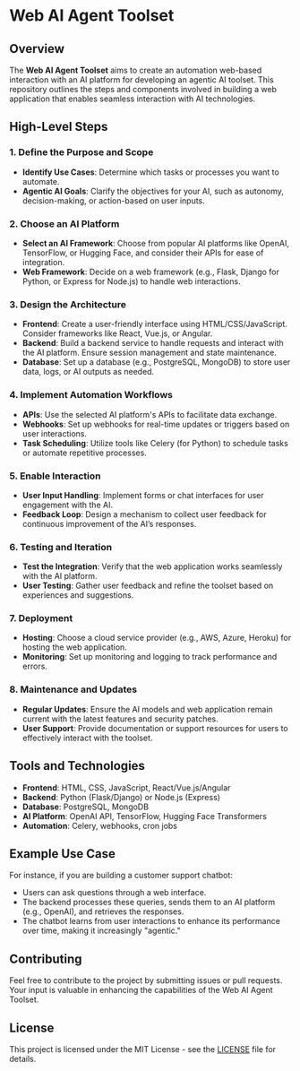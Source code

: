 # Web AI Agent Toolset

## Overview

The **Web AI Agent Toolset** aims to create an automation web-based interaction with an AI platform for developing an agentic AI toolset. This repository outlines the steps and components involved in building a web application that enables seamless interaction with AI technologies.

## High-Level Steps

### 1. Define the Purpose and Scope
- **Identify Use Cases**: Determine which tasks or processes you want to automate.
- **Agentic AI Goals**: Clarify the objectives for your AI, such as autonomy, decision-making, or action-based on user inputs.

### 2. Choose an AI Platform
- **Select an AI Framework**: Choose from popular AI platforms like OpenAI, TensorFlow, or Hugging Face, and consider their APIs for ease of integration.
- **Web Framework**: Decide on a web framework (e.g., Flask, Django for Python, or Express for Node.js) to handle web interactions.

### 3. Design the Architecture
- **Frontend**: Create a user-friendly interface using HTML/CSS/JavaScript. Consider frameworks like React, Vue.js, or Angular.
- **Backend**: Build a backend service to handle requests and interact with the AI platform. Ensure session management and state maintenance.
- **Database**: Set up a database (e.g., PostgreSQL, MongoDB) to store user data, logs, or AI outputs as needed.

### 4. Implement Automation Workflows
- **APIs**: Use the selected AI platform's APIs to facilitate data exchange.
- **Webhooks**: Set up webhooks for real-time updates or triggers based on user interactions.
- **Task Scheduling**: Utilize tools like Celery (for Python) to schedule tasks or automate repetitive processes.

### 5. Enable Interaction
- **User Input Handling**: Implement forms or chat interfaces for user engagement with the AI.
- **Feedback Loop**: Design a mechanism to collect user feedback for continuous improvement of the AI’s responses.

### 6. Testing and Iteration
- **Test the Integration**: Verify that the web application works seamlessly with the AI platform.
- **User Testing**: Gather user feedback and refine the toolset based on experiences and suggestions.

### 7. Deployment
- **Hosting**: Choose a cloud service provider (e.g., AWS, Azure, Heroku) for hosting the web application.
- **Monitoring**: Set up monitoring and logging to track performance and errors.

### 8. Maintenance and Updates
- **Regular Updates**: Ensure the AI models and web application remain current with the latest features and security patches.
- **User Support**: Provide documentation or support resources for users to effectively interact with the toolset.

## Tools and Technologies
- **Frontend**: HTML, CSS, JavaScript, React/Vue.js/Angular
- **Backend**: Python (Flask/Django) or Node.js (Express)
- **Database**: PostgreSQL, MongoDB
- **AI Platform**: OpenAI API, TensorFlow, Hugging Face Transformers
- **Automation**: Celery, webhooks, cron jobs

## Example Use Case
For instance, if you are building a customer support chatbot:
- Users can ask questions through a web interface.
- The backend processes these queries, sends them to an AI platform (e.g., OpenAI), and retrieves the responses.
- The chatbot learns from user interactions to enhance its performance over time, making it increasingly "agentic."

## Contributing
Feel free to contribute to the project by submitting issues or pull requests. Your input is valuable in enhancing the capabilities of the Web AI Agent Toolset.

## License
This project is licensed under the MIT License - see the [LICENSE](LICENSE) file for details.
